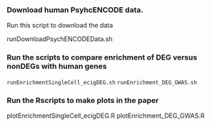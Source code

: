 
### Download human PsyhcENCODE data. 

Run this script to download the data 

runDownloadPsychENCODEData.sh



### Run the scripts to compare enrichment of DEG versus nonDEGs with human genes

`runEnrichmentSingleCell_ecigDEG.sh`
`runEnrichment_DEG_GWAS.sh`


### Run the Rscripts to make plots in the paper
plotEnrichmentSingleCell_ecigDEG.R
plotEnrichment_DEG_GWAS.R
		

